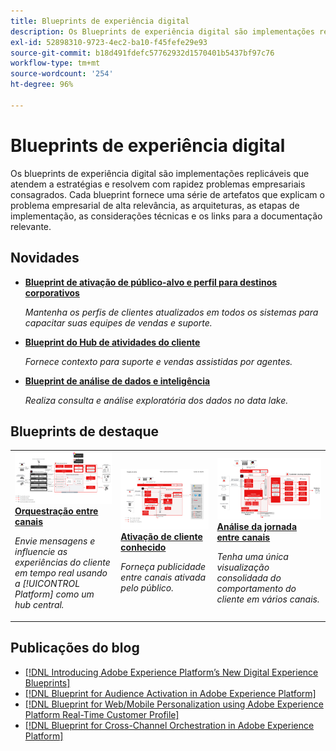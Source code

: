 ```yaml
---
title: Blueprints de experiência digital
description: Os Blueprints de experiência digital são implementações replicáveis que atendem a estratégias e resolvem problemas empresariais consagrados. Eles aceleram o tempo de retorno do investimento e fornecem um caminho mais rápido para o sucesso.
exl-id: 52898310-9723-4ec2-ba10-f45fefe29e93
source-git-commit: b18d491fdefc57762932d1570401b5437bf97c76
workflow-type: tm+mt
source-wordcount: '254'
ht-degree: 96%

---
```


# Blueprints de experiência digital

Os blueprints de experiência digital são implementações replicáveis que atendem a estratégias e resolvem com rapidez problemas empresariais consagrados. Cada blueprint fornece uma série de artefatos que explicam o problema empresarial de alta relevância, as arquiteturas, as etapas de implementação, as considerações técnicas e os links para a documentação relevante.

## Novidades

* **[Blueprint de ativação de público-alvo e perfil para destinos corporativos](/help/blueprints/audience-activation/enterprise-destinations.md)**

   *Mantenha os perfis de clientes atualizados em todos os sistemas para capacitar suas equipes de vendas e suporte&#x200B;.*
* **[Blueprint do Hub de atividades do cliente](/help/blueprints/audience-activation/customer-activity.md)**

   *Fornece contexto para suporte e vendas assistidas por agentes.*
* **[Blueprint de análise de dados e inteligência](/help/blueprints/data-insights/analysis.md)**

   *Realiza consulta e análise exploratória dos dados no data lake.*

## Blueprints de destaque

<table style="table-layout:fixed">
<tr>
  <td>
    <a href="https://experienceleague.adobe.com/docs/blueprints-learn/architecture/customer-journeys/journey-optimizer.html?lang=pt-BR"><img alt="imagem em miniatura do Blueprint de mensagens acionadas e da Experience Platform" src="customer-journeys/assets/ajo-architecture.svg" /></a>
    <div><a href="https://experienceleague.adobe.com/docs/blueprints-learn/architecture/customer-journeys/journey-optimizer.html?lang=pt-BR"><strong>Orquestração entre canais</strong></a></div>
    <p><em>Envie mensagens e influencie as experiências do cliente em tempo real usando a [!UICONTROL Platform] como um hub central.</em></p>
  </td>
  <td>
    <a href="/help/blueprints/audience-activation/known.md"><img alt="imagem em miniatura do blueprint de Ativação do cliente conhecido" src="audience-activation/assets/known_activation.svg" /></a>
    <div><a href="/help/blueprints/audience-activation/known.md"><strong>Ativação de cliente conhecido</strong></a></div>
    <p><em>Forneça publicidade entre canais ativada pelo público.</em></p>
  </td>
  <td>
    <a href="https://experienceleague.adobe.com/docs/analytics-platform/using/cja-usecases/cross-channel.html?lang=pt-BR"><img alt="imagem em miniatura do blueprint de consolidação de dados digitais comportamentais" src="customer-journey-analytics/assets/CJA.svg" /></a>
    <div><a href="https://experienceleague.adobe.com/docs/analytics-platform/using/cja-usecases/cross-channel.html?lang=pt-BR"><strong>Análise da jornada entre canais</strong></a></div>
    <p><em>Tenha uma única visualização consolidada do comportamento do cliente em vários canais.</em></p>
  </td>
</tr>
</table>

## Publicações do blog

* [[!DNL Introducing Adobe Experience Platform’s New Digital Experience Blueprints]](https://medium.com/adobetech/introducing-adobe-experience-platforms-new-digital-experience-blueprints-93a6b5f5da7c)
* [[!DNL Blueprint for Audience Activation in Adobe Experience Platform]](https://medium.com/adobetech/a-blueprint-for-audience-activation-in-adobe-experience-platform-b2b30fae90fd)
* [[!DNL Blueprint for Web/Mobile Personalization using Adobe Experience Platform Real-Time Customer Profile]](https://medium.com/adobetech/blueprint-for-web-personalization-using-adobe-experience-platform-real-time-customer-profile-fef2ce7a4b2f)
* [[!DNL Blueprint for Cross-Channel Orchestration in Adobe Experience Platform]](https://medium.com/adobetech/blueprint-for-multi-channel-orchestration-in-adobe-experience-platform-c68317e94184)

